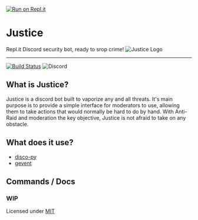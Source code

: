 [![Run on Repl.it](https://repl.it/badge/github/repl-it-discord/justice)](https://repl.it/github/repl-it-discord/justice)


# Justice

Repl.it Discord security bot, ready to srop crime!
![Justice Logo](https://cdn.discordapp.com/attachments/445724289552089089/549364593563009024/Justice_Discord_128x.png)

---

[![Build Status](https://travis-ci.org/repl-it-discord/Justice.svg?branch=master)](https://travis-ci.org/repl-it-discord/Justice)
![Discord](https://img.shields.io/discord/437048931827056642.svg?label=Repl.it%20Discord)

## What is Justice?

Justice is a discord bot built to vaporize any and all threats. It's main purpose is to provide a simple interface for
moderators to use, allowing them to take actions that would normally be hard to do by hand. With Anti-Raid and moderation
the key objective, Justice is not afraid to take on any obstacle.

## What does it use?

  * [disco-py](https://github.com/b1naryth1ef/disco)
  * [gevent](https://github.com/gevent/gevent)

## Commands / Docs

### WIP

Licensed under [MIT](https://github.com/repl-it-discord/Justice/blob/master/LICENSE)

